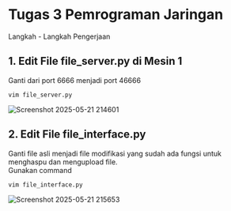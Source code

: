 # Tugas 3 Pemrograman Jaringan
Langkah - Langkah Pengerjaan 
## 1. Edit File file_server.py di Mesin 1
Ganti dari port 6666 menjadi port 46666
```
vim file_server.py
```
![Screenshot 2025-05-21 214601](https://github.com/user-attachments/assets/1ed38279-dd62-45df-ac20-70f018a03ca4)
## 2. Edit File file_interface.py
Ganti file asli menjadi file modifikasi yang sudah ada fungsi untuk menghaspu dan mengupload file.<br>
Gunakan command 
```
vim file_interface.py
```
![Screenshot 2025-05-21 215653](https://github.com/user-attachments/assets/cefc5ccc-6282-46c4-b705-f7e009c9f805)
